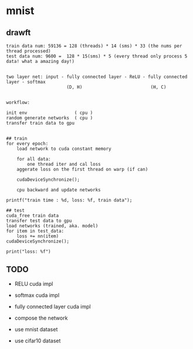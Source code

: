 
# mnist

## drawft

```text
train data num: 59136 = 128 (threads) * 14 (sms) * 33 (the nums per thread processed)
test data num: 9600 =  128 * 15(sms) * 5 (every thread only process 5 data! what a amazing day!)


two layer net: input - fully connected layer - ReLU - fully connected layer - softmax
                       (D, H)                          (H, C)             


workflow:

init env                  ( cpu )
random generate networks  ( cpu )
transfer train data to gpu


## train 
for every epoch:
    load network to cuda constant memory
    
    for all data:
        one thread iter and cal loss
    aggerate loss on the first thread on warp (if can)
    
    cudaDeviceSynchronize();

    cpu backward and update networks

printf("train time : %d, loss: %f, train data");

## test 
cuda_free train data
transfer test data to gpu
load networks (trained, aka. model)
for item in test_data:
    loss += nn(item)
cudaDeviceSynchronize();

print("loss: %f")
```

## TODO

* RELU cuda impl

* softmax cuda impl

* fully connected layer cuda impl

* compose the network

* use mnist dataset

* use cifar10 dataset
